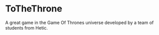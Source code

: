 # ToTheThrone
A great game in the Game Of Thrones universe developed by a team of students from Hetic.
